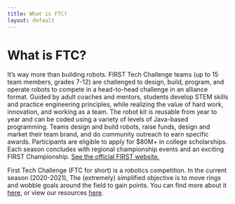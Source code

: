 ```yaml
---
title: What is FTC?
layout: default
---
```


# What is FTC?

It’s way more than building robots. FIRST Tech Challenge teams (up to 15 team members, grades 7-12) are challenged to design, build, program, and operate robots to compete in a head-to-head challenge in an alliance format. Guided by adult coaches and mentors, students develop STEM skills and practice engineering principles, while realizing the value of hard work, innovation, and working as a team. The robot kit is reusable from year to year and can be coded using a variety of levels of Java-based programming. Teams design and build robots, raise funds, design and market their team brand, and do community outreach to earn specific awards. Participants are eligible to apply for $80M+ in college scholarships. Each season concludes with regional championship events and an exciting FIRST Championship. [See the official FIRST website.](https://www.firstinspires.org/robotics/ftc/what-is-first-tech-challenge)

<!-- Dear future people, if you read this and the season years are wrong, update them please! -->
First Tech Challenge (FTC for short) is a robotics competition. In the current season (2020-2021), The (extremely) simplified objective is to move rings and wobble goals around the field to gain points. You can find more about it [here](https://www.firstinspires.org/robotics/ftc/), or view our resources [here](/resources.html).
